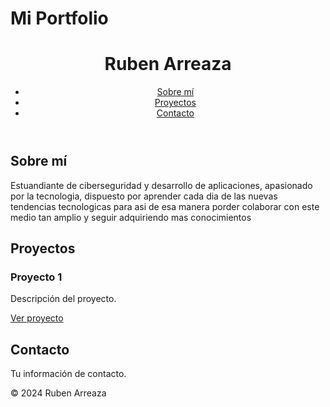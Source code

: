 <!DOCTYPE html>
<html lang="es">
<head>
    <meta charset="UTF-8">
    <meta name="viewport" content="width=device-width, initial-scale=1.0">
    <h1>Mi Portfolio</h1>
    <link rel="stylesheet" href="styles.css">
</head>
<body>
    <header>
        <h1>Ruben Arreaza</h1>
        <nav>
            <ul>
                <li><a href="#about">Sobre mí</a></li>
                <li><a href="#projects">Proyectos</a></li>
                <li><a href="#contact">Contacto</a></li>
            </ul>
        </nav>
    </header>
    <section id="about">
        <h2>Sobre mí</h2>
        <p>Estuandiante de ciberseguridad y desarrollo de aplicaciones, apasionado por la tecnologia, dispuesto por aprender cada dia de las nuevas tendencias tecnologicas para asi de esa manera porder colaborar con este medio tan amplio y seguir adquiriendo mas conocimientos</p>
    </section>
    <section id="projects">
        <h2>Proyectos</h2>
        <div class="project">
            <h3>Proyecto 1</h3>
            <p>Descripción del proyecto.</p>
            <a href="enlace-al-proyecto">Ver proyecto</a>
        </div>
        <!-- Añade más proyectos aquí -->
    </section>
    <section id="contact">
        <h2>Contacto</h2>
        <p>Tu información de contacto.</p>
    </section>
    <footer>
        <p>© 2024 Ruben Arreaza</p>
    </footer>
</body>
</html>

